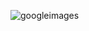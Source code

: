 ![googleimages](https://github.com/BerkeKara00/GoogleProject/assets/105048455/38ff1aca-064c-43cb-a69f-7fdff591b411)
